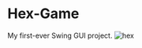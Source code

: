 # Hex-Game
My first-ever Swing GUI project.
![hex](https://user-images.githubusercontent.com/57750546/106364232-955db280-633e-11eb-997d-d139c0a5f22f.png)
